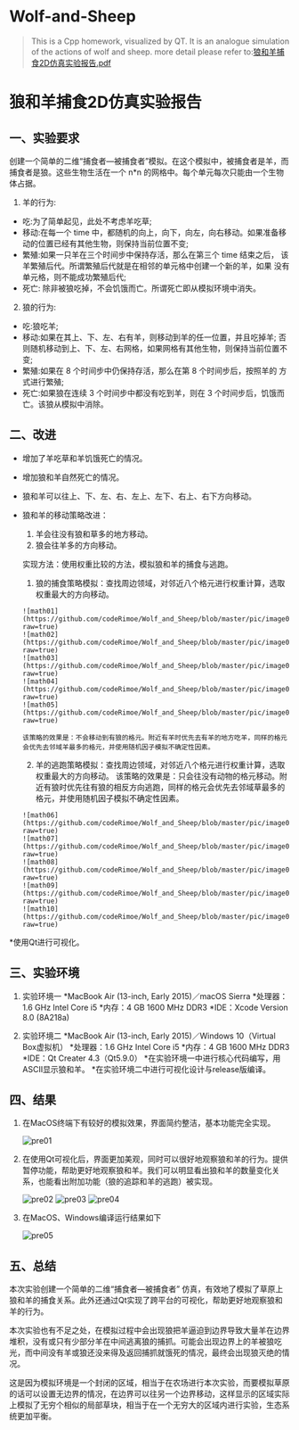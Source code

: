 # Wolf-and-Sheep

> This is a Cpp homework, visualized by QT. It is an analogue simulation of the actions of wolf and sheep.
> more detail please refer to:[狼和羊捕食2D仿真实验报告.pdf](https://github.com/codeRimoe/Wolf_and_Sheep/blob/master/%E7%8B%BC%E5%92%8C%E7%BE%8A%E6%8D%95%E9%A3%9F2D%E4%BB%BF%E7%9C%9F%E5%AE%9E%E9%AA%8C%E6%8A%A5%E5%91%8A.pdf)

# 狼和羊捕食2D仿真实验报告

## 一、实验要求

创建一个简单的二维“捕食者—被捕食者”模拟。在这个模拟中，被捕食者是羊，而捕食者是狼。这些生物生活在一个 n*n 的网格中。每个单元每次只能由一个生物体占据。

1. 羊的行为:
  * 吃:为了简单起见，此处不考虑羊吃草;
  * 移动:在每一个 time 中，都随机的向上，向下，向左，向右移动。如果准备移动的位置已经有其他生物，则保持当前位置不变;
  * 繁殖:如果一只羊在三个时间步中保持存活，那么在第三个 time 结束之后， 该羊繁殖后代。所谓繁殖后代就是在相邻的单元格中创建一个新的羊，如果 没有单元格，则不能成功繁殖后代;
  * 死亡: 除非被狼吃掉，不会饥饿而亡。所谓死亡即从模拟环境中消失。

2. 狼的行为:
  * 吃:狼吃羊;
  * 移动:如果在其上、下、左、右有羊，则移动到羊的任一位置，并且吃掉羊; 否则随机移动到上、下、左、右网格，如果网格有其他生物，则保持当前位置不变;
  * 繁殖:如果在 8 个时间步中仍保持存活，那么在第 8 个时间步后，按照羊的 方式进行繁殖;
  * 死亡:如果狼在连续 3 个时间步中都没有吃到羊，则在 3 个时间步后，饥饿而亡。该狼从模拟中消除。

## 二、改进

* 增加了羊吃草和羊饥饿死亡的情况。
* 增加狼和羊自然死亡的情况。
* 狼和羊可以往上、下、左、右、左上、左下、右上、右下方向移动。
* 狼和羊的移动策略改进：
  1. 羊会往没有狼和草多的地方移动。
  2. 狼会往羊多的方向移动。

  实现方法：使用权重比较的方法，模拟狼和羊的捕食与逃跑。
    1. 狼的捕食策略模拟：查找周边领域，对邻近八个格元进行权重计算，选取权重最大的方向移动。
    
      ![math01](https://github.com/codeRimoe/Wolf_and_Sheep/blob/master/pic/image001.png?raw=true)
      ![math02](https://github.com/codeRimoe/Wolf_and_Sheep/blob/master/pic/image002.png?raw=true)
      ![math03](https://github.com/codeRimoe/Wolf_and_Sheep/blob/master/pic/image003.png?raw=true)
      ![math04](https://github.com/codeRimoe/Wolf_and_Sheep/blob/master/pic/image004.png?raw=true)
      ![math05](https://github.com/codeRimoe/Wolf_and_Sheep/blob/master/pic/image005.png?raw=true)

      该策略的效果是：不会移动到有狼的格元。附近有羊时优先去有羊的地方吃羊，同样的格元会优先去邻域羊最多的格元，并使用随机因子模拟不确定性因素。

    2. 羊的逃跑策略模拟：查找周边领域，对邻近八个格元进行权重计算，选取权重最大的方向移动。
      该策略的效果是：只会往没有动物的格元移动。附近有狼时优先往有狼的相反方向逃跑，同样的格元会优先去邻域草最多的格元，并使用随机因子模拟不确定性因素。

      ![math06](https://github.com/codeRimoe/Wolf_and_Sheep/blob/master/pic/image006.png?raw=true)
      ![math07](https://github.com/codeRimoe/Wolf_and_Sheep/blob/master/pic/image007.png?raw=true)
      ![math08](https://github.com/codeRimoe/Wolf_and_Sheep/blob/master/pic/image008.png?raw=true)
      ![math09](https://github.com/codeRimoe/Wolf_and_Sheep/blob/master/pic/image009.png?raw=true)
      ![math10](https://github.com/codeRimoe/Wolf_and_Sheep/blob/master/pic/image010.png?raw=true)

*使用Qt进行可视化。

## 三、实验环境

1. 实验环境一
    *MacBook Air (13-inch, Early 2015)／macOS Sierra
    *处理器：1.6 GHz Intel Core i5
    *内存：4 GB 1600 MHz DDR3
    *IDE：Xcode Version 8.0 (8A218a)

2. 实验环境二
    *MacBook Air (13-inch, Early 2015)／Windows 10（Virtual Box虚拟机）
    *处理器：1.6 GHz Intel Core i5
    *内存：4 GB 1600 MHz DDR3
    *IDE：Qt Creater 4.3（Qt5.9.0）
    *在实验环境一中进行核心代码编写，用ASCII显示狼和羊。
    *在实验环境二中进行可视化设计与release版编译。

## 四、结果

1. 在MacOS终端下有较好的模拟效果，界面简约整洁，基本功能完全实现。

      ![pre01](https://github.com/codeRimoe/Wolf_and_Sheep/blob/master/pic/image011.png?raw=true)


2. 在使用Qt可视化后，界面更加美观，同时可以很好地观察狼和羊的行为。提供暂停功能，帮助更好地观察狼和羊。我们可以明显看出狼和羊的数量变化关系，也能看出附加功能（狼的追踪和羊的逃跑）被实现。

      ![pre02](https://github.com/codeRimoe/Wolf_and_Sheep/blob/master/pic/image012.png?raw=true)
      ![pre03](https://github.com/codeRimoe/Wolf_and_Sheep/blob/master/pic/image013.png?raw=true)
      ![pre04](https://github.com/codeRimoe/Wolf_and_Sheep/blob/master/pic/image014.png?raw=true)

3. 在MacOS、Windows编译运行结果如下

      ![pre05](https://github.com/codeRimoe/Wolf_and_Sheep/blob/master/pic/image015.png?raw=true)

## 五、总结

本次实验创建一个简单的二维“捕食者—被捕食者” 仿真，有效地了模拟了草原上狼和羊的捕食关系。此外还通过Qt实现了跨平台的可视化，帮助更好地观察狼和羊的行为。

本次实验也有不足之处，在模拟过程中会出现狼把羊逼迫到边界导致大量羊在边界堆积，没有或只有少部分羊在中间逃离狼的捕抓。可能会出现边界上的羊被狼吃光，而中间没有羊或狼还没来得及返回捕抓就饿死的情况，最终会出现狼灭绝的情况。

这是因为模拟环境是一个封闭的区域，相当于在农场进行本次实验，而要模拟草原的话可以设置无边界的情况，在边界可以往另一个边界移动，这样显示的区域实际上模拟了无穷个相似的局部草块，相当于在一个无穷大的区域内进行实验，生态系统更加平衡。
